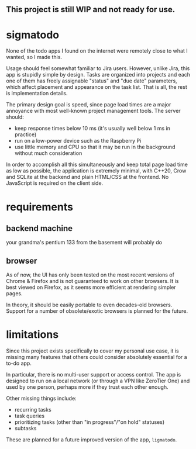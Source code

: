 ## This project is still WIP and not ready for use.

# sigmatodo

None of the todo apps I found on the internet were remotely close to what I wanted,
so I made this.

Usage should feel somewhat familiar to Jira users. However, unlike Jira,
this app is stupidly simple by design.
Tasks are organized into projects and each one of them has freely assignable
"status" and "due date" parameters, which affect placement and appearance on
the task list. That is all, the rest is implementation details.

The primary design goal is speed, since page load times are a major annoyance
with most well-known project management tools. The server should:

- keep response times below 10 ms (it's usually well below 1 ms in practice)
- run on a low-power device such as the Raspberry Pi
- use little memory and CPU so that it may be run in the background without much consideration

In order to accomplish all this simultaneously and keep total page load time
as low as possible, the application is extremely minimal, with C++20, Crow and SQLite at the
backend and plain HTML/CSS at the frontend. No JavaScript is required on the client side.

# requirements

## backend machine

your grandma's pentium 133 from the basement will probably do

## browser

As of now, the UI has only been tested on the most recent versions of Chrome & Firefox
and is not guaranteed to work on other browsers. It is best viewed on Firefox, as it seems
more efficient at rendering simpler pages.

In theory, it should be easily portable to even decades-old browsers.
Support for a number of obsolete/exotic browsers is planned for the future.


# limitations

Since this project exists specifically to cover my personal use case,
it is missing many features that others could consider absolutely essential for
a to-do app.

In particular, there is no multi-user support or access control.
The app is designed to run on a local network (or through a VPN like ZeroTier One)
and used by one person, perhaps more if they trust each other enough.

Other missing things include:

- recurring tasks
- task queries
- prioritizing tasks (other than "in progress"/"on hold" statuses)
- subtasks

These are planned for a future improved version of the app, `ligmatodo`.